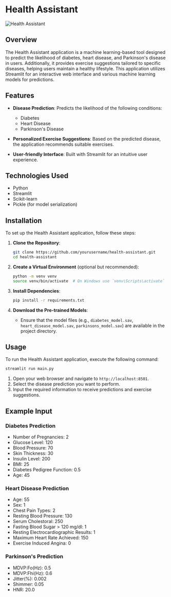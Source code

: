 
# Health Assistant

![Health Assistant](![image](https://github.com/user-attachments/assets/5f8bdc59-f082-48f8-a7d2-d676a418a9bf)
) 

## Overview

The Health Assistant application is a machine learning-based tool designed to predict the likelihood of diabetes, heart disease, and Parkinson's disease in users. Additionally, it provides exercise suggestions tailored to specific diseases, helping users maintain a healthy lifestyle. This application utilizes Streamlit for an interactive web interface and various machine learning models for predictions.

## Features

- **Disease Prediction**: Predicts the likelihood of the following conditions:
  - Diabetes
  - Heart Disease
  - Parkinson's Disease

- **Personalized Exercise Suggestions**: Based on the predicted disease, the application recommends suitable exercises.

- **User-friendly Interface**: Built with Streamlit for an intuitive user experience.

## Technologies Used

- Python
- Streamlit
- Scikit-learn
- Pickle (for model serialization)

## Installation

To set up the Health Assistant application, follow these steps:

1. **Clone the Repository**:
   ```bash
   git clone https://github.com/yourusername/health-assistant.git
   cd health-assistant
   ```

2. **Create a Virtual Environment** (optional but recommended):
   ```bash
   python -m venv venv
   source venv/bin/activate  # On Windows use `venv\Scripts\activate`
   ```

3. **Install Dependencies**:
   ```bash
   pip install -r requirements.txt
   ```

4. **Download the Pre-trained Models**:
   - Ensure that the model files (e.g., `diabetes_model.sav`, `heart_disease_model.sav`, `parkinsons_model.sav`) are available in the project directory.

## Usage

To run the Health Assistant application, execute the following command:

```bash
streamlit run main.py
```

1. Open your web browser and navigate to `http://localhost:8501`.
2. Select the disease prediction you want to perform.
3. Input the required information to receive predictions and exercise suggestions.

## Example Input

### Diabetes Prediction
- Number of Pregnancies: 2
- Glucose Level: 120
- Blood Pressure: 70
- Skin Thickness: 30
- Insulin Level: 200
- BMI: 25
- Diabetes Pedigree Function: 0.5
- Age: 45

### Heart Disease Prediction
- Age: 55
- Sex: 1
- Chest Pain Types: 2
- Resting Blood Pressure: 130
- Serum Cholestoral: 250
- Fasting Blood Sugar > 120 mg/dl: 1
- Resting Electrocardiographic Results: 1
- Maximum Heart Rate Achieved: 150
- Exercise Induced Angina: 0

### Parkinson's Prediction
- MDVP:Fo(Hz): 0.5
- MDVP:Fhi(Hz): 0.6
- Jitter(%): 0.002
- Shimmer: 0.05
- HNR: 20.0
